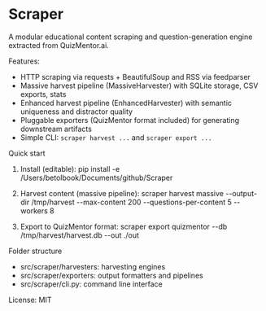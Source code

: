# Scraper

A modular educational content scraping and question-generation engine extracted from QuizMentor.ai.

Features:
- HTTP scraping via requests + BeautifulSoup and RSS via feedparser
- Massive harvest pipeline (MassiveHarvester) with SQLite storage, CSV exports, stats
- Enhanced harvest pipeline (EnhancedHarvester) with semantic uniqueness and distractor quality
- Pluggable exporters (QuizMentor format included) for generating downstream artifacts
- Simple CLI: `scraper harvest ...` and `scraper export ...`

Quick start

1) Install (editable):
pip install -e /Users/betolbook/Documents/github/Scraper

2) Harvest content (massive pipeline):
   scraper harvest massive --output-dir /tmp/harvest --max-content 200 --questions-per-content 5 --workers 8

3) Export to QuizMentor format:
   scraper export quizmentor --db /tmp/harvest/harvest.db --out ./out

Folder structure
- src/scraper/harvesters: harvesting engines
- src/scraper/exporters: output formatters and pipelines
- src/scraper/cli.py: command line interface

License: MIT
